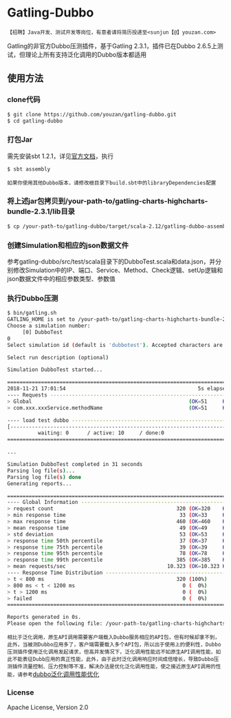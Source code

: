# Gatling-Dubbo
`【招聘】Java开发、测试开发等岗位，有意者请将简历投递至<sunjun【@】youzan.com>`  

Gatling的非官方Dubbo压测插件，基于Gatling 2.3.1，插件已在Dubbo 2.6.5上测试，但理论上所有支持泛化调用的Dubbo版本都适用

## 使用方法

### clone代码
```bash
$ git clone https://github.com/youzan/gatling-dubbo.git
$ cd gatling-dubbo
```

### 打包Jar
需先安装sbt 1.2.1，详见[官方文档](https://www.scala-sbt.org/1.x/docs/Setup.html)，执行
```bash
$ sbt assembly
```
`如果你使用其他Dubbo版本，请修改根目录下build.sbt中的libraryDependencies配置`

### 将上述jar包拷贝到/your-path-to/gatling-charts-highcharts-bundle-2.3.1/lib目录
```bash
$ cp /your-path-to/gatling-dubbo/target/scala-2.12/gatling-dubbo-assembly-1.0.jar /your-path-to/gatling-charts-highcharts-bundle-2.3.1/lib
```


### 创建Simulation和相应的json数据文件
参考gatling-dubbo/src/test/scala目录下的DubboTest.scala和data.json，并分别修改Simulation中的IP、端口、Service、Method、Check逻辑、setUp逻辑和json数据文件中的相应参数类型、参数值


### 执行Dubbo压测
```bash
$ bin/gatling.sh
GATLING_HOME is set to /your-path-to/gatling-charts-highcharts-bundle-2.3.1
Choose a simulation number:
     [0] DubboTest
0
Select simulation id (default is 'dubbotest'). Accepted characters are a-z, A-Z, 0-9, - and _

Select run description (optional)

Simulation DubboTest started...

================================================================================
2018-11-21 17:01:54                                           5s elapsed
---- Requests ------------------------------------------------------------------
> Global                                                   (OK=51     KO=0     )
> com.xxx.xxxService.methodName                            (OK=51     KO=0     )

---- load test dubbo -----------------------------------------------------------
[--------------------------------------------------------------------------]  0%
          waiting: 0      / active: 10     / done:0
================================================================================

...

Simulation DubboTest completed in 31 seconds
Parsing log file(s)...
Parsing log file(s) done
Generating reports...

================================================================================
---- Global Information --------------------------------------------------------
> request count                                        320 (OK=320    KO=0     )
> min response time                                     33 (OK=33     KO=-     )
> max response time                                    460 (OK=460    KO=-     )
> mean response time                                    49 (OK=49     KO=-     )
> std deviation                                         53 (OK=53     KO=-     )
> response time 50th percentile                         37 (OK=37     KO=-     )
> response time 75th percentile                         39 (OK=39     KO=-     )
> response time 95th percentile                         78 (OK=78     KO=-     )
> response time 99th percentile                        385 (OK=385    KO=-     )
> mean requests/sec                                 10.323 (OK=10.323 KO=-     )
---- Response Time Distribution ------------------------------------------------
> t < 800 ms                                           320 (100%)
> 800 ms < t < 1200 ms                                   0 (  0%)
> t > 1200 ms                                            0 (  0%)
> failed                                                 0 (  0%)
================================================================================

Reports generated in 0s.
Please open the following file: /your-path-to/gatling-charts-highcharts-bundle-2.3.1/results/dubbotest-1542790909872/index.html
```

`相比于泛化调用，原生API调用需要客户端载入Dubbo服务相应的API包，但有时候却拿不到，此外，当被测Dubbo应用多了，客户端需要载入多个API包，所以出于使用上的便利性，Dubbo压测插件使用泛化调用发起请求，但高并发情况下，泛化调用性能远不如原生API调用性能，如此不能表征Dubb应用的真正性能，此外，由于此时泛化调用响应时间成倍增长，导致Dubbo压测插件流量控制、压力控制等不准，解决办法是优化泛化调用性能，使之接近原生API调用的性能，请参考`[dubbo泛化调用性能优化](https://sq.163yun.com/blog/article/185512233177817088)

### License
Apache License, Version 2.0
